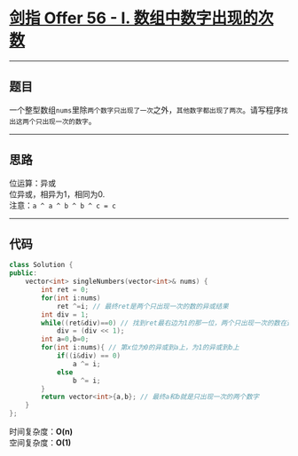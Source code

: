 # [剑指 Offer 56 - I. 数组中数字出现的次数](https://leetcode.cn/problemset/all/)

---

## 题目

一个整型数组`nums`里除`两个数字只出现了一次`之外，`其他数字都出现了两次`。请写程序`找出这两个只出现一次的数字`。

---

## 思路

位运算：异或  
位异或，相异为1，相同为0.  
注意：`a ^ a ^ b ^ b ^ c = c`

---

## 代码

```C++
class Solution {
public:
    vector<int> singleNumbers(vector<int>& nums) {
        int ret = 0;
        for(int i:nums)
            ret ^=i; // 最终ret是两个只出现一次的数的异或结果
        int div = 1;
        while((ret&div)==0) // 找到ret最右边为1的那一位，两个只出现一次的数在这一位上是不同的，记为第x位
            div = (div << 1); 
        int a=0,b=0;
        for(int i:nums){ // 第x位为0的异或到a上，为1的异或到b上
            if((i&div) == 0)
                a ^= i;
            else
                b ^= i;
        }
        return vector<int>{a,b}; // 最终a和b就是只出现一次的两个数字
    }
};
```

时间复杂度：**O(n)**  
空间复杂度：**O(1)**
